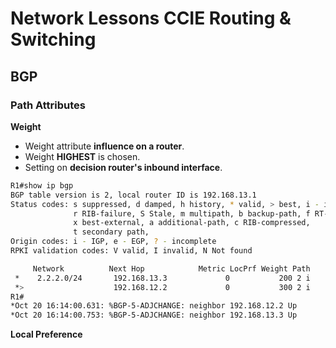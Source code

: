 # Network Lessons CCIE Routing & Switching

## BGP
### Path Attributes
**Weight**
* Weight attribute <b>influence on a router</b>.
* Weight <b>HIGHEST</b> is chosen.
* Setting on <b>decision router's inbound interface</b>.

```bash
R1#show ip bgp
BGP table version is 2, local router ID is 192.168.13.1
Status codes: s suppressed, d damped, h history, * valid, > best, i - internal,
              r RIB-failure, S Stale, m multipath, b backup-path, f RT-Filter,
              x best-external, a additional-path, c RIB-compressed,
              t secondary path,
Origin codes: i - IGP, e - EGP, ? - incomplete
RPKI validation codes: V valid, I invalid, N Not found

     Network          Next Hop            Metric LocPrf Weight Path
 *    2.2.2.0/24       192.168.13.3             0           200 2 i
 *>                    192.168.12.2             0           300 2 i
R1#
*Oct 20 16:14:00.631: %BGP-5-ADJCHANGE: neighbor 192.168.12.2 Up
*Oct 20 16:14:00.753: %BGP-5-ADJCHANGE: neighbor 192.168.13.3 Up
```

**Local Preference**
